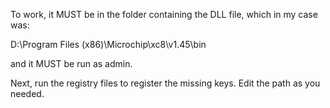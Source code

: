 To work, it MUST be in the folder containing the DLL file, which in my case was:

D:\Program Files (x86)\Microchip\xc8\v1.45\bin

and it MUST be run as admin.

Next, run the registry files to register the missing keys. Edit the path as you needed.
